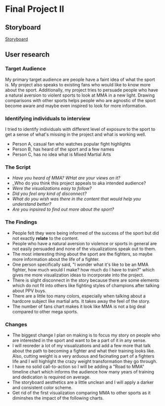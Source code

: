 # Final Project II

## Storyboard

[Storyboard](https://preview.shorthand.com/r2q7TF0vSJSQccCg)

## User research 

### Target Audience

My primary target audience are people have a faint idea of what the sport is. My project also speaks to existing fans who would like to know more about the sport. Additionally, my project  tries to persuade people who have a natural aversion to violent sports to look at MMA in a new light. Drawing comparisons with other sports helps people who are agnostic of the sport become aware and maybe even inspired to look for more information.

### Identifying individuals to interview

I tried to identify individuals with different level of exposure to the sport to get a sense of what's missing in the project and what is working well.

- Person A, casual fan who watches popular fight highlights
- Person B, has heard of the sport and a few names
- Person C, has no idea what is Mixed Martial Arts

### The Script

- _Have you heard of MMA? WHat are your views on it?_
- _Who do you think this project appeals to aka intended audience?
- _Were the visualizations easy to follow?_
- _Did you feel any kind of disconnect?_
- _What do you wish was there in the content that would help you understand better?_
- _Are you inpsired to find out more about the sport?_

### The Findings

- People felt they were being informed of the success of the sport but did not exactly **relate** to the content.
- People who have a natural aversion to violence or sports in general are not easily persuaded and none of the visualizations speak out to them.
- The most interesting thing about the sport are the fighters, so maybe more information about the life of a fighter.
- One person specifically said, "I wonder what it's like to be an MMA fighter, how much would I make? how much do I have to train?" which gives me more visualization ideas to incorporate into the project.
- There is slight disconnect in the story because there are some elements which do not fit into others like fighting styles of champions after talking about PPV buys.
- There are a little too many colors, especially when talking about a hardcore subject like martial arts. It takes away the feel of the story.
- The number of fans chart makes it look like MMA is not a big deal compared to other mega sports.

### Changes 

- The biggest change I plan on making is to focus my story on people who are interested in the sport and want to be a part of it in any sense.
- I will reoreder a lot of my visualizations and add a few more that talk about the path to becoming a fighter and what their training looks like. Also, cutting weight is a very arduous and facinating part of a fighters life and I will highlight the crazy weight transformation they go through.
- I have no solid call-to-action so I will be adding a "Road to MMA" timeline chart which informs the audience how many years of training and dedication is required on average.
- The storyboard aesthetics are a little unclean and I will apply a darker and consistent color scheme.
- Get rid of the first visualization comparing MMA to other sports as it diminshes the impact of the following charts.








